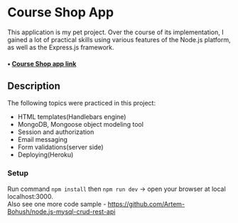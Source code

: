 # Course Shop App

  This application is my pet project. Over the course of its implementation, I gained a lot of practical skills using various features of the Node.js platform, as well as the Express.js framework. 
####  • [Course Shop app link](https://mysterious-brushlands-67114.herokuapp.com/)

## Description

The following topics were practiced in this project: 
- HTML templates(Handlebars engine)
- MongoDB, Mongoose object modeling tool
- Session and authorization
- Email messaging
- Form validations(server side)
- Deploying(Heroku)
    
### Setup
  Run command ```npm install``` then ```npm run dev``` -> open your browser at local localhost:3000.\
  Also see one more code sample - https://github.com/Artem-Bohush/node.js-mysql-crud-rest-api
